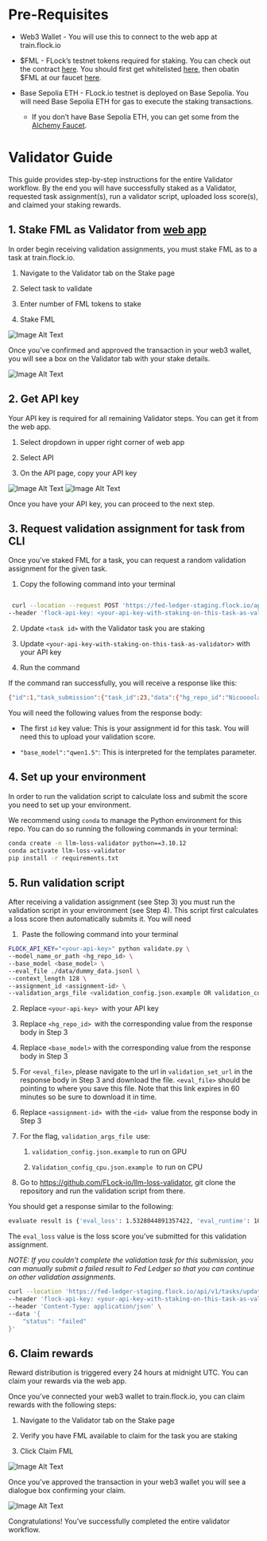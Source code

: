 # Pre-Requisites

- Web3 Wallet - You will use this to connect to the web app at train.flock.io

- $FML - FLock’s testnet tokens required for staking. You can check out the contract [here](https://sepolia.basescan.org/address/0xeF39985160FEdd389B46E6dB14d6aEa26cb5981A\)). You should first get whitelisted [here](https://blog.flock.io/news/trainflock), then obatin $FML at our faucet [here](https://train.flock.io/faucet).


- Base Sepolia ETH - FLock.io testnet is deployed on Base Sepolia. You will need Base Sepolia ETH for gas to execute the staking transactions.

  - If you don’t have Base Sepolia ETH, you can get some from the [Alchemy Faucet](https://www.alchemy.com/faucets/base-sepolia).


# Validator Guide

This guide provides step-by-step instructions for the entire Validator workflow. By the end you will have successfully staked as a Validator, requested task assignment(s), run a validator script, uploaded loss score(s), and claimed your staking rewards.


## 1. Stake FML as Validator from [web app](http://train.flock.io)
In order begin receiving validation assignments, you must stake FML as to a task at train.flock.io.

1. Navigate to the Validator tab on the Stake page

2. Select task to validate

3. Enter number of FML tokens to stake

4. Stake FML

![Image Alt Text](assets/val1_stake-fml.png)

Once you’ve confirmed and approved the transaction in your web3 wallet, you will see a box on the Validator tab with your stake details.

![Image Alt Text](assets/val1.1_tx-confirmation.png)


## 2. Get API key
Your API key is required for all remaining Validator steps. You can get it from the web app.

1. Select dropdown in upper right corner of web app

2. Select API

3. On the API page, copy your API key

![Image Alt Text](assets/val2_api-key.png)
![Image Alt Text](assets/val2.1_copy-api.png)

Once you have your API key, you can proceed to the next step.

## 3. Request validation assignment for task from CLI

Once you’ve staked FML for a task, you can request a random validation assignment for the given task.

1. Copy the following command into your terminal

```bash

 curl --location --request POST 'https://fed-ledger-staging.flock.io/api/v1/tasks/request-validation-assignment/<task id>' \
--header 'flock-api-key: <your-api-key-with-staking-on-this-task-as-validator>'

```

2. Update `<task id>` with the Validator task you are staking

3. Update `<your-api-key-with-staking-on-this-task-as-validator>` with your API key

4. Run the command

If the command ran successfully, you will receive a response like this:

```bash
{"id":1,"task_submission":{"task_id":23,"data":{"hg_repo_id":"Nicoooolasweee/qwen-1.5-4b-function","base_model":"qwen1.5"},"id":11},"assigned_at":"2024-04-24T18:21:45.047503","status":"validating","data":{"base_model":"qwen1.5","context_length":512,"validation_set_url":"https://flock-fl-param.s3.amazonaws.com/23/validation_set.jsonl?X-Amz-Algorithm=AWS4-HMAC-SHA256&X-Amz-Credential=AKIASSFQ745NHQLBLUN4%2F20240424%2Fus-east-2%2Fs3%2Faws4_request&X-Amz-Date=20240424T182145Z&X-Amz-Expires=3600&X-Amz-SignedHeaders=host&X-Amz-Signature=25c80fb4d22fac6760fe5821ff2dd768b1678ba930a28e8521cb3e834ca346c1"}}
```

You will need the following values from the response body:

- The first `id` key value: This is your assignment id for this task. You will need this to upload your validation score.

- `"base_model":"qwen1.5"`: This is interpreted for the templates parameter.


## 4. Set up your environment

In order to run the validation script to calculate loss and submit the score you need to set up your environment. 

We recommend using `conda` to manage the Python environment for this repo. You can do so running the following commands in your terminal:

```bash
conda create -n llm-loss-validator python==3.10.12
conda activate llm-loss-validator
pip install -r requirements.txt
```

## 5. Run validation script

After receiving a validation assignment (see Step 3) you must run the validation script in your environment (see Step 4). This script first calculates a loss score then automatically submits it. You will need 

1.  Paste the following command into your terminal

```bash
FLOCK_API_KEY="<your-api-key>" python validate.py \
--model_name_or_path <hg_repo_id> \
--base_model <base_model> \
--eval_file ./data/dummy_data.jsonl \
--context_length 128 \
--assignment_id <assignment-id> \
--validation_args_file <validation_config.json.example OR validation_config_cpu.json.example>
```

2. Replace `<your-api-key> `with your API key 

3. Replace `<hg_repo_id> `with the corresponding value from the response body in Step 3

4. Replace `<base_model>` with the corresponding value from the response body in Step 3

5. For `<eval_file>`, please navigate to the url in `validation_set_url` in the response body in Step 3 and download the file. `<eval_file>` should be pointing to where you save this file. Note that this link expires in 60 minutes so be sure to download it in time.

6. Replace `<assignment-id> `with the `<id> `value from the response body in Step 3

7. For the flag, `validation_args_file `use:

   1. `validation_config.json.example` to run on GPU

   2. `Validation_config_cpu.json.example `to run on CPU

8. Go to https://github.com/FLock-io/llm-loss-validator, git clone the repository and run the validation script from there.

You should get a response similar to the following:

```bash
evaluate result is {'eval_loss': 1.5328044891357422, 'eval_runtime': 1091.4278, 'eval_samples_per_second': 0.916, 'eval_steps_per_second': 0.458}
```

The `eval_loss` value is the loss score you’ve submitted for this validation assignment.

_NOTE: If you couldn't complete the validation task for this submission, you can manually submit a failed result to Fed Ledger so that you can continue on other validation assignments._

```bash
curl --location 'https://fed-ledger-staging.flock.io/api/v1/tasks/update-validation-assignment/<assignment id>' \
--header 'flock-api-key: <your-api-key-with-staking-on-this-task-as-validator>' \
--header 'Content-Type: application/json' \
--data '{
    "status": "failed"
}'
```


## 6. Claim rewards

Reward distribution is triggered every 24 hours at midnight UTC. You can claim your rewards via the web app.

Once you’ve connected your web3 wallet to train.flock.io, you can claim rewards with the following steps:

1. Navigate to the Validator tab on the Stake page

2. Verify you have FML available to claim for the task you are staking

3. Click Claim FML

![Image Alt Text](assets/val6_claim-fml.png)

Once you’ve approved the transaction in your web3 wallet you will see a dialogue box confirming your claim.

![Image Alt Text](assets/val6.1_claim-confirmation.png)


Congratulations! You’ve successfully completed the entire validator workflow.



